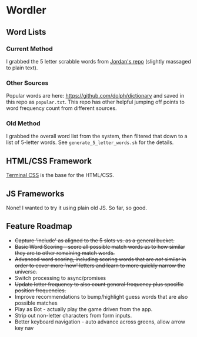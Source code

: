 # Wordler

## Word Lists

### Current Method

I grabbed the 5 letter scrabble words from [Jordan's repo](https://github.com/jakerella/guessle/blob/main/lists/scrabble_5.json) (slightly massaged to plain text).

### Other Sources

Popular words are here: https://github.com/dolph/dictionary and saved in this repo as `popular.txt`. This repo has other helpful jumping off points to word frequency count from different sources.

### Old Method

I grabbed the overall word list from the system, then filtered that down to a list of 5-letter words. See `generate_5_letter_words.sh` for the details.

## HTML/CSS Framework

[Terminal CSS](https://terminalcss.xyz/) is the base for the HTML/CSS.

## JS Frameworks

None! I wanted to try it using plain old JS. So far, so good.

## Feature Roadmap

* ~~Capture 'include' as aligned to the 5 slots vs. as a general bucket.~~
* ~~Basic Word Scoring - score all possible match words as to how similar they are to other remaining match words.~~
* ~~Advanced word scoring, including scoring words that are *not* similar in order to cover more 'new' letters and learn to more quickly narrow the universe.~~
* Switch processing to async/promises
* ~~Update letter frequency to also count general frequency plus specific position frequencies.~~
* Improve recommendations to bump/highlight guess words that are also possible matches
* Play as Bot - actually play the game driven from the app.
* Strip out non-letter characters from form inputs.
* Better keyboard navigation - auto advance across greens, allow arrow key nav
